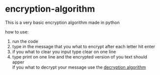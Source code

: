 # encryption-algorithm
This is a very basic encryption algorithm made in python

how to use:
1. run the code
2. type in the message that you what to encrypt after each letter hit enter
3. if you what to clear you input type clear on one line
4. type print on one line and the encrypted version of you text should apper                                                          
if you what to decrypt your message use the [decryption algorithm](https://github.com/Dreadtristan/decryption-algorithm)

